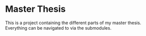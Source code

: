 # Master Thesis

This is a project containing the different parts of my master thesis. Everything can be navigated to via the submodules.

